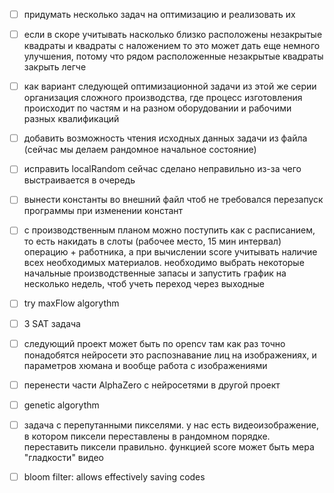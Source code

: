- [ ] придумать несколько задач на оптимизацию и реализовать их
- [ ] если в скоре учитывать насколько близко расположены незакрытые квадраты и квадраты с наложением то это может дать еще немного улучшения, потому что рядом расположенные незакрытые квадраты закрыть легче
- [ ] как вариант следующей оптимизационной задачи из этой же серии организация сложного производства, где процесс изготовления происходит по частям и на разном оборудовании и рабочими разных квалификаций
- [ ] добавить возможность чтения исходных данных задачи из файла (сейчас мы делаем рандомное начальное состояние)
- [ ] исправить localRandom сейчас сделано неправильно из-за чего выстраивается в очередь
- [ ] вынести константы во внешний файл чтоб не требовался перезапуск программы при изменении констант
- [ ] с производственным планом можно поступить как с расписанием, то есть накидать в слоты (рабочее место, 15 мин интервал) операцию + работника, а при вычислении score учитывать наличие всех необходимых материалов. необходимо выбрать некоторые начальные производственные запасы и запустить график на несколько недель, чтоб учеть переход через выходные

- [ ] try maxFlow algorythm
- [ ] 3 SAT задача 
- [ ] следующий проект может быть по opencv там как раз точно понадобятся нейросети это распознавание лиц на изображениях, и параметров хюмана и вообще работа с изображениями
- [ ] перенести части AlphaZero с нейросетями в другой проект
- [ ] genetic algorythm
- [ ] задача с перепутанными пикселями. у нас есть видеоизображение, в котором пиксели переставлены в рандомном порядке. переставить пиксели правильно. функцией score может быть мера "гладкости" видео
- [ ] bloom filter: allows effectively saving codes


